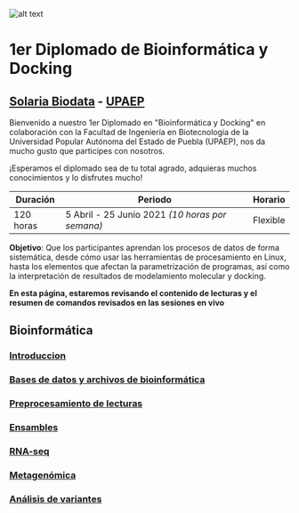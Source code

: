 ![alt text](https://solariabiodata.com.mx/images/solaria_banner.png "Soluciones de Siguiente Generación")
# 1er Diplomado de Bioinformática y Docking
## [Solaria Biodata](https://solariabiodata.com.mx/) - [UPAEP](https://upaep.mx/)

Bienvenido a nuestro 1er Diplomado en "Bioinformática y Docking" en colaboración con la Facultad de Ingeniería en Biotecnología de la Universidad Popular Autónoma del Estado de Puebla (UPAEP), nos da mucho gusto que participes con nosotros. 

¡Esperamos el diplomado sea de tu total agrado, adquieras muchos conocimientos y lo disfrutes mucho!

|Duración| Periodo | Horario |
|-|-|-|
| 120 horas | 5 Abril - 25 Junio 2021 _(10 horas por semana)_ | Flexible |


**Objetivo**: Que los participantes aprendan los procesos de datos de forma sistemática, desde cómo usar las herramientas de procesamiento en Linux, hasta los elementos que afectan la parametrización de programas, así como la interpretación de resultados de modelamiento molecular y docking.

**En esta página, estaremos revisando el contenido de lecturas y el resumen de comandos revisados en las sesiones en vivo**

## Bioinformática

### [Introduccion](./introduccion)

### [Bases de datos y archivos de bioinformática](./archivosBioinfo)

### [Preprocesamiento de lecturas](./qcTrimming)

### [Ensambles](./ensambles)

### [RNA-seq](./rnaseq)

### [Metagenómica](./metagenomica)

### [Análisis de variantes](./varcall)






